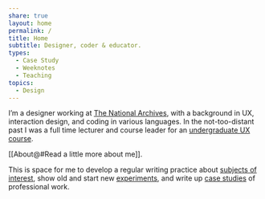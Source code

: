 ```yaml
---
share: true
layout: home
permalink: /
title: Home
subtitle: Designer, coder & educator.
types:
  - Case Study
  - Weeknotes
  - Teaching
topics:
  - Design
---
```



I’m a designer working at [The National Archives](), with a background in UX, interaction design, and coding in various languages. In the not-too-distant past I was a full time lecturer and course leader for an [undergraduate UX course](). 

[[About@#Read a little more about me]]. 

This is space for me to develop a regular writing practice about [subjects of interest](), show old and start new [experiments](), and write up [case studies]() of professional work.
